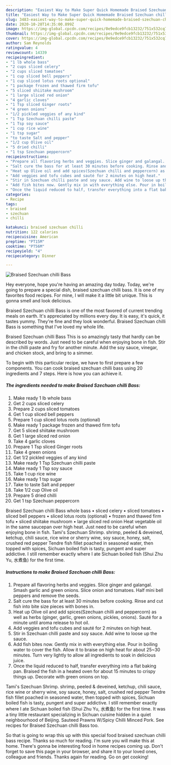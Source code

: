 ```yaml
---
description: "Easiest Way to Make Super Quick Homemade Braised Szechuan chilli Bass"
title: "Easiest Way to Make Super Quick Homemade Braised Szechuan chilli Bass"
slug: 3483-easiest-way-to-make-super-quick-homemade-braised-szechuan-chilli-bass
date: 2020-10-28T14:35:00.899Z
image: https://img-global.cpcdn.com/recipes/0e9edce9fcb13232/751x532cq70/braised-szechuan-chilli-bass-recipe-main-photo.jpg
thumbnail: https://img-global.cpcdn.com/recipes/0e9edce9fcb13232/751x532cq70/braised-szechuan-chilli-bass-recipe-main-photo.jpg
cover: https://img-global.cpcdn.com/recipes/0e9edce9fcb13232/751x532cq70/braised-szechuan-chilli-bass-recipe-main-photo.jpg
author: Sam Reynolds
ratingvalue: 4
reviewcount: 14339
recipeingredient:
- "1 lb whole bass"
- "2 cups sliced celery"
- "2 cups sliced tomatoes"
- "1 cup sliced bell peppers"
- "1 cup sliced lotus roots optional"
- "1 package frozen and thawed firm tofu"
- "5 sliced shiitake mushroom"
- "1 large sliced red onion"
- "4 garlic cloves"
- "1 Tsp sliced Ginger roots"
- "4 green onions"
- "1/2 pickled veggies of any kind"
- "1 Tsp Szechuan chilli paste"
- "1 Tsp soy sauce"
- "1 cup rice wine"
- "1 tsp sugar"
- "to taste Salt and pepper"
- "1/2 cup Olive oil"
- "5 dried chilli"
- "1 tsp Szechuan peppercorn"
recipeinstructions:
- "Prepare all flavoring herbs and veggies. Slice ginger and galangal. Smash garlic and green onions. Slice onion and tomatoes. Half mini bell peppers and remove the seeds."
- "Salt cure the bass for at least 30 minutes before cooking. Rinse and cut fish into bite size pieces with bones in."
- "Heat up Olive oil and add spices(Szechuan chilli and peppercorn) as well as herbs (ginger, garlic, green onions, pickles, onions). Sauté for a minute until aroma release to hot oil."
- "Add veggies and tofu cubes and sauté for 2 minutes on high heat."
- "Stir in Szechuan chilli paste and soy sauce. Add wine to loose up the sauce."
- "Add fish bites now. Gently mix in with everything else. Pour in boiling water to cover the fish. Allow it to braise on high heat for about 25~30 minutes. Turn very lightly to allow all ingredients to soak in delicious juice."
- "Once the liquid reduced to half, transfer everything into a flat baking pan. Braised the fish in a heated oven for about 15 minutes to crispy things up. Decorate with green onions on top."
categories:
- Recipe
tags:
- braised
- szechuan
- chilli

katakunci: braised szechuan chilli 
nutrition: 122 calories
recipecuisine: American
preptime: "PT15M"
cooktime: "PT56M"
recipeyield: "4"
recipecategory: Dinner

---
```



![Braised Szechuan chilli Bass](https://img-global.cpcdn.com/recipes/0e9edce9fcb13232/751x532cq70/braised-szechuan-chilli-bass-recipe-main-photo.jpg)

Hey everyone, hope you're having an amazing day today. Today, we're going to prepare a special dish, braised szechuan chilli bass. It is one of my favorites food recipes. For mine, I will make it a little bit unique. This is gonna smell and look delicious.

Braised Szechuan chilli Bass is one of the most favored of current trending meals on earth. It's appreciated by millions every day. It is easy, it's quick, it tastes yummy. They're fine and they look wonderful. Braised Szechuan chilli Bass is something that I've loved my whole life.

Braised Szechuan chilli Bass This is so amazingly tasty that hardly can be described by words. Just need to be careful when enjoying bone in fish. Stir in the chilli paste and fry for another minute. Add the soy sauce, vinegar, and chicken stock, and bring to a simmer.


To begin with this particular recipe, we have to first prepare a few components. You can cook braised szechuan chilli bass using 20 ingredients and 7 steps. Here is how you can achieve it.

<!--inarticleads1-->

##### The ingredients needed to make Braised Szechuan chilli Bass:

1. Make ready 1 lb whole bass
1. Get 2 cups sliced celery
1. Prepare 2 cups sliced tomatoes
1. Get 1 cup sliced bell peppers
1. Prepare 1 cup sliced lotus roots (optional)
1. Make ready 1 package frozen and thawed firm tofu
1. Get 5 sliced shiitake mushroom
1. Get 1 large sliced red onion
1. Take 4 garlic cloves
1. Prepare 1 Tsp sliced Ginger roots
1. Take 4 green onions
1. Get 1/2 pickled veggies of any kind
1. Make ready 1 Tsp Szechuan chilli paste
1. Make ready 1 Tsp soy sauce
1. Take 1 cup rice wine
1. Make ready 1 tsp sugar
1. Take to taste Salt and pepper
1. Take 1/2 cup Olive oil
1. Prepare 5 dried chilli
1. Get 1 tsp Szechuan peppercorn


Braised Szechuan chilli Bass whole bass • sliced celery • sliced tomatoes • sliced bell peppers • sliced lotus roots (optional) • frozen and thawed firm tofu • sliced shiitake mushroom • large sliced red onion Heat vegetable oil in the same saucepan over high heat. Just need to be careful when enjoying bone in fish. Tami&#39;s Szechuan Shrimp. shrimp, peeled &amp; deveined, ketchup, chili sauce, rice wine or sherry wine, soy sauce, honey, salt, crushed red pepper Tendre fish fillet poached in seasoned water, then topped with spices, Sichuan boiled fish is tasty, pungent and super addictive. I still remember exactly where I ate Sichuan boiled fish (Shui Zhu Yu, 水煮鱼) for the first time. 

<!--inarticleads2-->

##### Instructions to make Braised Szechuan chilli Bass:

1. Prepare all flavoring herbs and veggies. Slice ginger and galangal. Smash garlic and green onions. Slice onion and tomatoes. Half mini bell peppers and remove the seeds.
1. Salt cure the bass for at least 30 minutes before cooking. Rinse and cut fish into bite size pieces with bones in.
1. Heat up Olive oil and add spices(Szechuan chilli and peppercorn) as well as herbs (ginger, garlic, green onions, pickles, onions). Sauté for a minute until aroma release to hot oil.
1. Add veggies and tofu cubes and sauté for 2 minutes on high heat.
1. Stir in Szechuan chilli paste and soy sauce. Add wine to loose up the sauce.
1. Add fish bites now. Gently mix in with everything else. Pour in boiling water to cover the fish. Allow it to braise on high heat for about 25~30 minutes. Turn very lightly to allow all ingredients to soak in delicious juice.
1. Once the liquid reduced to half, transfer everything into a flat baking pan. Braised the fish in a heated oven for about 15 minutes to crispy things up. Decorate with green onions on top.


Tami&#39;s Szechuan Shrimp. shrimp, peeled &amp; deveined, ketchup, chili sauce, rice wine or sherry wine, soy sauce, honey, salt, crushed red pepper Tendre fish fillet poached in seasoned water, then topped with spices, Sichuan boiled fish is tasty, pungent and super addictive. I still remember exactly where I ate Sichuan boiled fish (Shui Zhu Yu, 水煮鱼) for the first time. It was a tiny little restaurant specializing in Sichuan cuisine hidden in a quiet neighbourhood of Beijing. Sauteed Prawns W/Spicy Chilli Minced Pork. See recipes for Braised Szechuan chilli Bass too. 

So that is going to wrap this up with this special food braised szechuan chilli bass recipe. Thanks so much for reading. I'm sure you will make this at home. There's gonna be interesting food in home recipes coming up. Don't forget to save this page in your browser, and share it to your loved ones, colleague and friends. Thanks again for reading. Go on get cooking!

